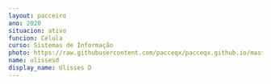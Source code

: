 ```yaml
---
layout: pacceiro
ano: 2020
situacion: ativo
funcion: Célula
curso: Sistemas de Informação
photo: https://raw.githubusercontent.com/pacceqx/pacceqx.github.io/master/assets/pic/bolsistas/pacce (24).png
name: ulissesd
display_name: Ulisses D
---
```


